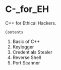 # C-_for_EH
C++ for Ethical Hackers.
```
Contents

```
1. Basic of C++
2. Keylogger
3. Credentials Stealer
4. Reverse Shell
5. Port Scanner
